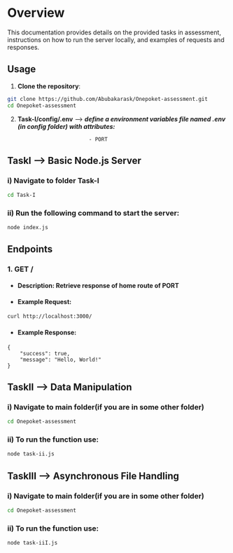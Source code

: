 # Overview
This documentation provides details on the provided tasks in assessment, instructions on how to run the server locally, and examples of requests and responses.

## Usage
1. **Clone the repository**:
```bash
git clone https://github.com/Abubakarask/Onepoket-assessment.git
cd Onepoket-assessment
```

2. **Task-I/config/.env** --> ***define a environment variables file named .env (in config folder) with attributes:***
```
                          - PORT
```

## TaskI --> Basic Node.js Server
### i) Navigate to folder Task-I
```bash
cd Task-I
```

### ii) Run the following command to start the server:
```
node index.js
```

## Endpoints
### 1. GET /

- #### Description: Retrieve response of home route of PORT
- #### Example Request:
```bash
curl http://localhost:3000/
```
- #### Example Response:
```
{
    "success": true,
    "message": "Hello, World!"
}
```

## TaskII -->  Data Manipulation
### i) Navigate to main folder(if you are in some other folder)
```bash
cd Onepoket-assessment
```

### ii) To run the function use:
```bash
node task-ii.js
```

## TaskIII -->  Asynchronous File Handling
### i) Navigate to main folder(if you are in some other folder)
```bash
cd Onepoket-assessment
```

### ii) To run the function use:
```bash
node task-iiI.js
```
